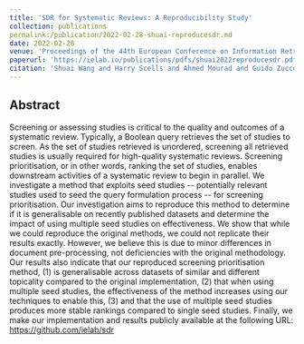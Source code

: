 ```yaml
---
title: 'SDR for Systematic Reviews: A Reproducibility Study'
collection: publications
permalink:/publication/2022-02-28-shuai-reproducesdr.md
date: 2022-02-28
venue: 'Proceedings of the 44th European Conference on Information Retrieval (ECIR 2022)'
paperurl: 'https://ielab.io/publications/pdfs/shuai2022reproducesdr.pdf'
citation: 'Shuai Wang and Harry Scells and Ahmed Mourad and Guido Zuccon. 2022. SDR for Systematic Reviews: A Reproducibility Study. In Proceedings of the 44th European Conference on Information Retrieval (ECIR 2022).'
---
```

## Abstract
Screening or assessing studies is critical to the quality and outcomes of a systematic review. Typically, a Boolean query retrieves the set of studies to screen. As the set of studies retrieved is unordered, screening all retrieved studies is usually required for high-quality systematic reviews. Screening prioritisation, or in other words, ranking the set of studies, enables downstream activities of a systematic review to begin in parallel. We investigate a method that exploits seed studies -- potentially relevant studies used to seed the query formulation process -- for screening prioritisation. Our investigation aims to reproduce this method to determine if it is generalisable on recently published datasets and determine the impact of using multiple seed studies on effectiveness. We show that while we could reproduce the original methods, we could not replicate their results exactly. However, we believe this is due to minor differences in document pre-processing, not deficiencies with the original methodology. Our results also indicate that our reproduced screening prioritisation method, (1) is generalisable across datasets of similar and different topicality compared to the original implementation, (2) that when using multiple seed studies, the effectiveness of the method increases using our techniques to enable this, (3) and that the use of multiple seed studies produces more stable rankings compared to single seed studies. Finally, we make our implementation and results publicly available at the following URL: https://github.com/ielab/sdr

